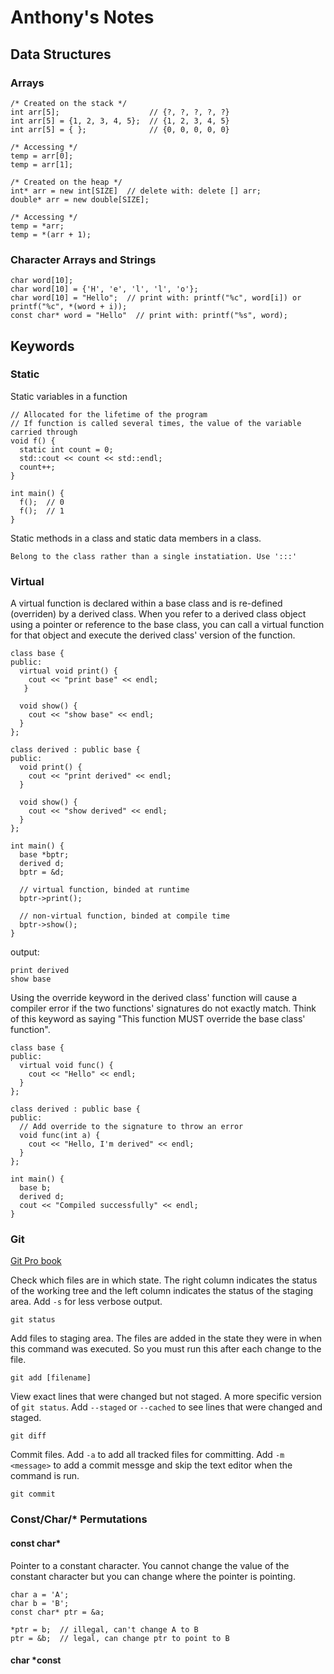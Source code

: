 # Anthony's Notes

## Data Structures

### Arrays

```
/* Created on the stack */
int arr[5];                    // {?, ?, ?, ?, ?}
int arr[5] = {1, 2, 3, 4, 5};  // {1, 2, 3, 4, 5}
int arr[5] = { };              // {0, 0, 0, 0, 0}

/* Accessing */
temp = arr[0];
temp = arr[1];

/* Created on the heap */
int* arr = new int[SIZE]  // delete with: delete [] arr;
double* arr = new double[SIZE];

/* Accessing */
temp = *arr;
temp = *(arr + 1);
```

### Character Arrays and Strings

```
char word[10];
char word[10] = {'H', 'e', 'l', 'l', 'o'};
char word[10] = "Hello";  // print with: printf("%c", word[i]) or printf("%c", *(word + i));
const char* word = "Hello"  // print with: printf("%s", word);
```

## Keywords

### Static
Static variables in a function
```
// Allocated for the lifetime of the program
// If function is called several times, the value of the variable carried through
void f() {
  static int count = 0;
  std::cout << count << std::endl;
  count++;
}

int main() {
  f();  // 0
  f();  // 1
}
```

Static methods in a class and static data members in a class.

```
Belong to the class rather than a single instatiation. Use ':::'
```

### Virtual
A virtual function is declared within a base class and is re-defined (overriden) by a derived class. When you refer to a derived class object using a pointer or reference to the base class, you can call a virtual function for that object and execute the derived class' version of the function.

```
class base {
public:
  virtual void print() {
    cout << "print base" << endl;
   }
   
  void show() {
    cout << "show base" << endl;
  }
};

class derived : public base {
public:
  void print() {
    cout << "print derived" << endl;
  }
  
  void show() {
    cout << "show derived" << endl;
  }
};

int main() {
  base *bptr;
  derived d;
  bptr = &d;
  
  // virtual function, binded at runtime
  bptr->print();
  
  // non-virtual function, binded at compile time
  bptr->show();
}
```

output:

```
print derived
show base
```
Using the override keyword in the derived class' function will cause a compiler error if the two functions' signatures do not exactly match. Think of this keyword as saying "This function MUST override the base class' function".

```
class base {
public:
  virtual void func() {
    cout << "Hello" << endl;
  }
};

class derived : public base {
public:
  // Add override to the signature to throw an error
  void func(int a) {
    cout << "Hello, I'm derived" << endl;
  }
};

int main() {
  base b;
  derived d;
  cout << "Compiled successfully" << endl;
}
```

### Git

[Git Pro book](https://git-scm.com/book/en/v2)

Check which files are in which state. The right column indicates the status of the working tree and the left column indicates the status of the staging area. Add `-s` for less verbose output.
```
git status
```

Add files to staging area. The files are added in the state they were in when this command was executed. So you must run this after each change to the file.
```
git add [filename]
```

View exact lines that were changed but not staged. A more specific version of `git status`. Add `--staged` or `--cached` to see lines that were changed and staged.
```
git diff
```

Commit files. Add `-a` to add all tracked files for committing. Add `-m <message>` to add a commit messge and skip the text editor when the command is run.
```
git commit
```
### Const/Char/* Permutations

#### const char*

Pointer to a constant character. You cannot change the value of the constant character but you can change where the pointer is pointing.

```
char a = 'A';
char b = 'B';
const char* ptr = &a;

*ptr = b;  // illegal, can't change A to B
ptr = &b;  // legal, can change ptr to point to B
```

#### char *const

